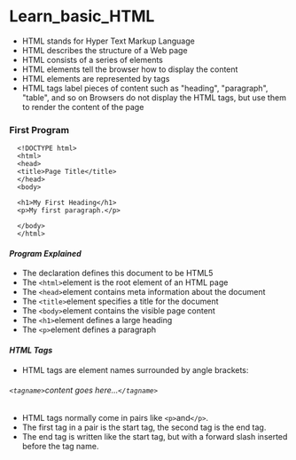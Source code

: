 # **Learn_basic_HTML**

   - HTML stands for Hyper Text Markup Language
   - HTML describes the structure of a Web page
   - HTML consists of a series of elements
   - HTML elements tell the browser how to display the content
   - HTML elements are represented by tags
   - HTML tags label pieces of content such as "heading", "paragraph", "table", and so on
     Browsers do not display the HTML tags, but use them to render the content of the page

### First Program

 
      <!DOCTYPE html>
      <html>
      <head>
      <title>Page Title</title>
      </head>
      <body>

      <h1>My First Heading</h1>
      <p>My first paragraph.</p>

      </body>
      </html>
 
 
   #### *Program Explained*
   - The <!DOCTYPE html> declaration defines this document to be HTML5
   - The `<html>`element is the root element of an HTML page
   - The `<head>`element contains meta information about the document
   - The `<title>`element specifies a title for the document
   - The `<body>`element contains the visible page content
   - The `<h1>`element defines a large heading
   - The `<p>`element defines a paragraph

   #### *HTML Tags*
   - HTML tags are element names surrounded by angle brackets:
   ###### `<tagname>`content goes here...`</tagname>`
   
   
   - HTML tags normally come in pairs like `<p>`and`</p>`.
   - The first tag in a pair is the start tag, the second tag is the end tag.
   - The end tag is written like the start tag, but with a forward slash inserted before the tag name.
   
   
